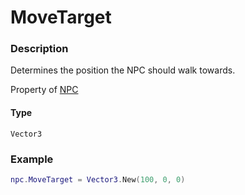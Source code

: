 # MoveTarget

### Description

Determines the position the NPC should walk towards.

Property of [NPC](/classes/NPC/)

#### Type

`Vector3`

### Example

```lua
npc.MoveTarget = Vector3.New(100, 0, 0)
```
